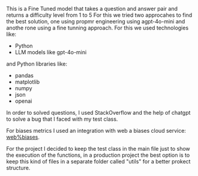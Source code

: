 This is a Fine Tuned model that takes a question and answer pair and returns a difficulty level from 1 to 5
For this we tried two approcahes to find the best solution, one using propmr engineering using agpt-4o-mini and anothe rone using a fine tunning approach.
For this we used technologies like:

- Python
- LLM models like gpt-4o-mini

and Python libraries like:
- pandas
- matplotlib
- numpy
- json
- openai

In order to solved questions, I used StackOverflow and the help of chatgpt to solve a bug that I faced with my test class.

For biases metrics I used an integration with web a biases cloud service: [web%biases](https://wandb.ai/).

For the project I decided to keep the test class in the main file just to show the execution of the functions, in a production project the best option is to keep this kind of files in a separate folder called "utils" for a better prokect structure.